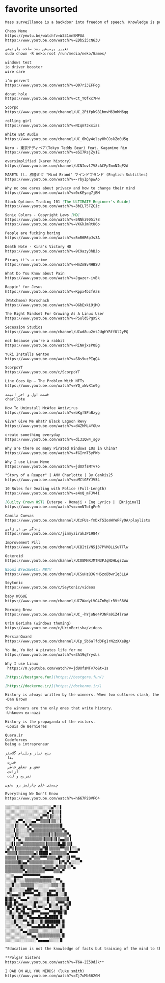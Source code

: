 # favorite unsorted

```markdown
Mass surveillance is a backdoor into freedom of speech. Knowledge is power. Power corrupts. And absolute power corrupts absolutely.
```

```markdown
Chess Meme
https://yewtu.be/watch?v=W331mnBMPUA
https://www.youtube.com/watch?v=EDbSi5cN63U
```

```markdown
تغییر پرمیشن بعد ساخت پارتیشن
sudo chown -R neko:root /run/media/neko/Games/
```

```markdown
windows test
io driver booster 
wire care
```

```markdown
i’m pervert
https://www.youtube.com/watch?v=Q07ri3EFFqg
```

```markdown
donut hole
https://www.youtube.com/watch?v=Ct_YOfxc7Hw
```

```markdown
Scorpo
https://www.youtube.com/channel/UC_2Pifpk981bmvM69nhM6qg
```

```markdown
rolling girl
https://www.youtube.com/watch?v=NIqm73xsias
```

```markdown
White Bat Audio
https://www.youtube.com/channel/UC_6hQy4elsyHhCOskZo0U5g
```

```markdown
Neru - 東京テディベア(Tokyo Teddy Bear) feat. Kagamine Rin
https://www.youtube.com/watch?v=eSI7RsjZy1E
```

```markdown
oversimplified (karen history)
https://www.youtube.com/channel/UCNIuvl7V8zACPpTmmNIqP2A
```

```markdown
MARETU ft. 初音ミク "Mind Brand" マインドブランド (English Subtitles)
https://www.youtube.com/watch?v=-rbyIphpwAo
```

```markdown
Why no one cares about privacy and how to change their mind
https://www.youtube.com/watch?v=0cKEyag7jBM
```

```markdown
Stock Options Trading 101 [The ULTIMATE Beginner's Guide]
https://www.youtube.com/watch?v=3bELT5FZCic
```

```markdown
Sonic Colors - Copyright Laws [HD]
https://www.youtube.com/watch?v=5NNhz905i78
https://www.youtube.com/watch?v=VXGkJmRtU0o
```

```markdown
People are fucking boring
https://www.youtube.com/watch?v=5mB6R6pJs3A
```

```markdown
Death Note - Kira's Victory HD
https://www.youtube.com/watch?v=9C9azy3hBJo
```

```markdown
Piracy it's a crime
https://www.youtube.com/watch?v=HmZm8vNHBSU
```

```markdown
What Do You Know about Pain
https://www.youtube.com/watch?v=Jgwzer-ivBk
```

```markdown
Rappin' for Jesus
https://www.youtube.com/watch?v=Kppx4bzfAaE
```

```markdown
(Watchmen) Rorschach
https://www.youtube.com/watch?v=OGbExki9jMQ
```

```markdown
The Right Mindset For Growing As A Linux User
https://www.youtube.com/watch?v=PSuldSPgXSk
```

```markdown
Secession Studios
https://www.youtube.com/channel/UCwd8uu2mtJUgHYRffUl2yPQ
```

```markdown
not because you're a rabbit
https://www.youtube.com/watch?v=RINHjxsPOEg
```

```markdown
Yuki Installs Gentoo
https://www.youtube.com/watch?v=S8s9uzPIqQ4
```

```markdown
ScorpoYT
https://www.youtube.com/c/ScorpoYT
```

```markdown
Line Goes Up – The Problem With NFTs
https://www.youtube.com/watch?v=YQ_xWvX1n9g
```

```markdown
قسمت اول و اخر انیمه 
charllote
```

```markdown
How To Uninstall McAfee Antivirus
https://www.youtube.com/watch?v=bKgf5PaBzyg
```

```markdown
Give? Give Me What? Black Lagoon Revy
https://www.youtube.com/watch?v=d4ZhML4YGUw
```

```markdown
create something everyday
https://www.youtube.com/watch?v=di3IQw4_sg0
```

```markdown
Why are there so many Pirated Windows 10s in China?
https://www.youtube.com/watch?v=fGIrnT5yPWo
```

```markdown
Why I use Linux Meme
https://www.youtube.com/watch?v=jdUXfsMTv7o
```

```markdown
"Story of a Reaper" | AMV Charlotte | By Genkis25
https://www.youtube.com/watch?v=oMClGFYJV54
```

```markdown
10 Rules for Dealing with Police (Full-Length)
https://www.youtube.com/watch?v=s4nQ_mFJV4I
```

```markdown
[Guilty Crown OST] Euterpe - Romaji + Eng Lyrics | 【Original】
https://www.youtube.com/watch?v=znmNTofgFn0
```

```markdown
Camila Cuevas
https://www.youtube.com/channel/UCzFUs-fmDxTSIoaWYeFFyOA/playlists
```

```markdown
زندگی من در ژاپن
https://www.youtube.com/c/jimmyzirakJP1984/
```

```markdown
Improvement Pill
https://www.youtube.com/channel/UCBIt1VN5j37PVM8LLSuTTlw
```

```markdown
Ockeroid
https://www.youtube.com/channel/UCO8MNRJMTN3PJqNDHLqz2ww
```

```markdown
Naomi Brockwell: NBTV
https://www.youtube.com/channel/UCSuHzQ3GrHSzoBbwrIq3LLA
```

```markdown
Seytonic
https://www.youtube.com/c/Seytonic/videos
```

```markdown
baby WOGUE
https://www.youtube.com/channel/UCZWadyLVO4ZnMgLrRVtS6VA
```

```markdown
Morning Brew
https://www.youtube.com/channel/UC_-hYjoNe4PJNFa9iZ4lraA
```

```markdown
Urim Berisha (windows theming)
https://www.youtube.com/c/UrimBerisha/videos
```

```markdown
PersianGuard
https://www.youtube.com/channel/UCp_5b6aTfd3FgIrN2zXXeBg/
```

```markdown
Yo Ho, Yo Ho! A pirates life for me
https://www.youtube.com/watch?v=3A19q7rysLs
```

```markdown
Why I use Linux
 https://m.youtube.com/watch?v=jdUXfsMTv7o&t=1s
```

```markdown
[https://bestgore.fun](https://bestgore.fun/)

```

```markdown
[https://dockerme.ir/](https://dockerme.ir/)
```

```markdown
History is always written by the winners. When two cultures clash, the loser is obliterated, and the winner writes the history books-books which glorify their own cause and disparage the conquered foe. As Napoleon once said, 'What is history, but a fable agreed upon?
-Dan Brown

the winners are the only ones that write history.
-Unknown ex-nazi

History is the propaganda of the victors.
-Louis de Bernieres
```

```markdown
Quera.ir
Codeforces
being a intrapreneur
```

```markdown
پنج نیاز ویلیام گلاستر
 بقا
 قدرت
 عشق و تعلق خاطر
 آزادی
 تفریح و لذت
```

```markdown
چیستی علم چارلمز رو بخون
```

```markdown
Everything We Don't Know
https://www.youtube.com/watch?v=h667P20VFO4
```

```markdown
░░░░░░░░░░░░░░░░░░░░░▄▀░░▌
░░░░░░░░░░░░░░░░░░░▄▀▐░░░▌
░░░░░░░░░░░░░░░░▄▀▀▒▐▒░░░▌
░░░░░▄▀▀▄░░░▄▄▀▀▒▒▒▒▌▒▒░░▌
░░░░▐▒░░░▀▄▀▒▒▒▒▒▒▒▒▒▒▒▒▒█
░░░░▌▒░░░░▒▀▄▒▒▒▒▒▒▒▒▒▒▒▒▒▀▄
░░░░▐▒░░░░░▒▒▒▒▒▒▒▒▒▌▒▐▒▒▒▒▒▀▄
░░░░▌▀▄░░▒▒▒▒▒▒▒▒▐▒▒▒▌▒▌▒▄▄▒▒▐
░░░▌▌▒▒▀▒▒▒▒▒▒▒▒▒▒▐▒▒▒▒▒█▄█▌▒▒▌
░▄▀▒▐▒▒▒▒▒▒▒▒▒▒▒▄▀█▌▒▒▒▒▒▀▀▒▒▐░░░▄
▀▒▒▒▒▌▒▒▒▒▒▒▒▄▒▐███▌▄▒▒▒▒▒▒▒▄▀▀▀▀
▒▒▒▒▒▐▒▒▒▒▒▄▀▒▒▒▀▀▀▒▒▒▒▄█▀░░▒▌▀▀▄▄
▒▒▒▒▒▒█▒▄▄▀▒▒▒▒▒▒▒▒▒▒▒░░▐▒▀▄▀▄░░░░▀
▒▒▒▒▒▒▒█▒▒▒▒▒▒▒▒▒▄▒▒▒▒▄▀▒▒▒▌░░▀▄
▒▒▒▒▒▒▒▒▀▄▒▒▒▒▒▒▒▒▀▀▀▀▒▒▒▄▀
░░░░▄▄▄▄▀▀▀▀▀▀▀▀▄▄▄▄▄▄
░░░░█░░░░▒▒▒▒▒▒▒▒▒▒▒▒░░▀▀▄
░░░█░░░▒▒▒▒▒▒░░░░░░░░▒▒▒░░█
░░█░░░░░░▄██▀▄▄░░░░░▄▄▄░░░█
░▀▒▄▄▄▒░█▀▀▀▀▄▄█░░░██▄▄█░░░█
█▒█▒▄░▀▄▄▄▀░░░░░░░░█░░░▒▒▒▒▒█
█▒█░█▀▄▄░░░░░█▀░░░░▀▄░░▄▀▀▀▄▒█
░█▀▄░█▄░█▀▄▄░▀░▀▀░▄▄▀░░░░█░░█
░░█░░▀▄▀█▄▄░█▀▀▀▄▄▄▄▀▀█▀██░█
░░░█░░██░░▀█▄▄▄█▄▄█▄████░█
░░░░█░░░▀▀▄░█░░░█░███████░█
░░░░░▀▄░░░▀▀▄▄▄█▄█▄█▄█▄▀░░█
░░░░░░░▀▄▄░▒▒▒▒░░░░░░░░░░█
░░░░░░░░░░▀▀▄▄░▒▒▒▒▒▒▒▒▒▒░█
░░░░░░░░░░░░░░▀▄▄▄▄▄░░░░░█
```

```markdown
"Education is not the knowledge of facts but training of the mind to think."-Albert Einstein
```

```markdown
**Polgar Sisters
https://www.youtube.com/watch?v=T6A-2Z59dJk**
```

```markdown
I DAB ON ALL YOU NERDS! (luke smith)
https://www.youtube.com/watch?v=Zj7uMb662GM
```